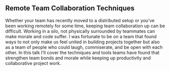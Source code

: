 ## Remote Team Collaboration Techniques

Whether your team has recently moved to a distributed setup or you’ve been working remotely for some time, keeping team collaboration up can be difficult. Working in a silo, not physically surrounded by teammates can make morale and code suffer. I was fortunate to be on a team that found ways to not only make us feel united in building projects together but also as a team of people who could laugh, commiserate, and be open with each other. In this talk I’ll cover the techniques and tools teams have found that strengthen team bonds and morale while keeping up productivity and collaborative project work.
